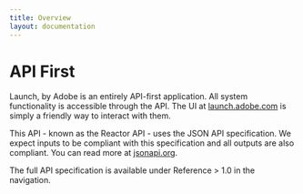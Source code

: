 ```yaml
---
title: Overview
layout: documentation
---
```


# API First

Launch, by Adobe is an entirely API-first application.  All system functionality is accessible through the API.  The UI at [launch.adobe.com](https://launch.adobe.com) is simply a friendly way to interact with them.

This API - known as the Reactor API - uses the JSON API specification.  We expect inputs to be compliant with this specification and all outputs are also compliant.  You can read more at [jsonapi.org](http://jsonapi.org/).

The full API specification is available under Reference > 1.0 in the navigation.